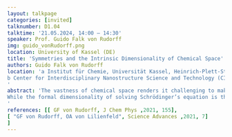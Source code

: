 ```yaml
---
layout: talkpage
categories: [invited]
talknumber: D1.04
talktime: '21.05.2024, 14:00 – 14:30'
speaker: Prof. Guido Falk von Rudorff
img: guido_vonRudorff.png
location: University of Kassel (DE)
title: 'Symmetries and the Intrinsic Dimensionality of Chemical Space'
authors: Guido Falk von Rudorff
location: 'a Institut für Chemie, Universität Kassel, Heinrich-Plett-Str. 40, 34132 Kassel, vonrudorff@uni-kassel.de
b Center for Interdisciplinary Nanostructure Science and Technology (CINSaT), Heinrich-Plett-Str. 40, 34132 Kassel
'
abstract: 'The vastness of chemical space renders it challenging to make fundamental statements of its properties. Using quantum alchemy, a perturbative approach to estimating quantities for similar systems of the same quantum chemistry calculation, we can obtain closed form expressions for property estimates for small volumes in chemical space. For energies, we obtain approximate symmetries which must hold true for all conceivable systems of certain structural properties.
While the formal dimensionality of solving Schrödinger’s equation is three spatial degrees of freedom and one nuclear charge per atom, we often find the effective dimensionality to be lower. Using the quantum alchemy picture, we estimate the intrinsic dimensionality of the molecular energy, its scaling with system size, and deviation from equilibrium structures. This allows to estimate the best achievable data efficiency in models.
'
references: [[ GF von Rudorff, J Chem Phys ,2021, 155],
[ "GF von Rudorff, OA von Lilienfeld", Science Advances ,2021, 7]
]
---
```

